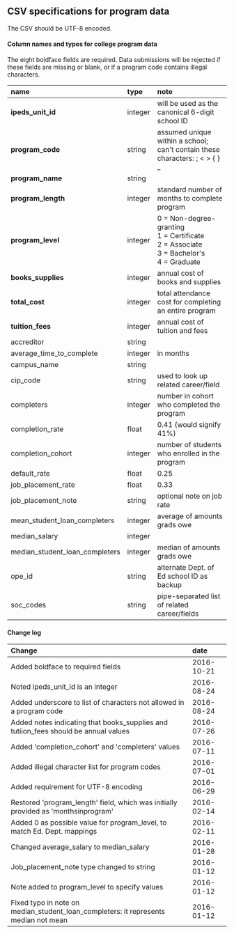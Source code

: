 ## CSV specifications for program data
The CSV should be UTF-8 encoded.  

#### Column names and types for college program data
The eight boldface fields are required. Data submissions will be rejected if these fields are missing or blank, or if a program code contains illegal characters.

name | type | note
:--- | :--- | :---
**ipeds_unit_id** | integer | will be used as the canonical 6-digit school ID
**program_code** | string | assumed unique within a school; <br>can't contain these characters: ; < > { } _
**program_name** | string |
**program_length** | integer | standard number of months to complete program
**program_level** | integer | 0 = Non-degree-granting<br> 1 = Certificate<br> 2 = Associate<br> 3 = Bachelor's<br> 4 = Graduate
**books_supplies** | integer | annual cost of books and supplies
**total_cost** | integer | total attendance cost for completing an entire program
**tuition_fees** | integer | annual cost of tuition and fees
accreditor | string | 
average_time_to_complete | integer | in months
campus_name | string
cip_code | string | used to look up related career/field
completers | integer | number in cohort who completed the program
completion_rate | float | 0.41 (would signify 41%)
completion_cohort | integer | number of students who enrolled in the program
default_rate | float |0.25
job_placement_rate | float | 0.33
job_placement_note | string | optional note on job rate
mean_student_loan_completers | integer | average of amounts grads owe
median_salary | integer |
median_student_loan_completers | integer | median of amounts grads owe
ope_id | string | alternate Dept. of Ed school ID as backup
soc_codes | string | pipe-separated list of related career/fields

#### Change log
Change | date
:----- | :---
Added boldface to required fields | 2016-10-21
Noted ipeds_unit_id is an integer | 2016-08-24
Added underscore to list of characters not allowed in a program code | 2016-08-24
Added notes indicating that books_supplies and tutiion_fees should be annual values | 2016-07-26
Added 'completion_cohort' and 'completers' values | 2016-07-11
Added illegal character list for program codes | 2016-07-01
Added requirement for UTF-8 encoding | 2016-06-29
Restored 'program_length' field, which was initially provided as 'monthsinprogram' | 2016-02-14
Added 0 as possible value for program_level, to match Ed. Dept. mappings | 2016-02-11
Changed average_salary to median_salary | 2016-01-28
Job_placement_note type changed to string | 2016-01-12
Note added to program_level to specify values | 2016-01-12
Fixed typo in note on median_student_loan_completers: it represents median not mean | 2016-01-12

